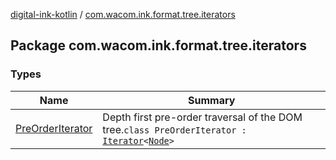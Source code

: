 [digital-ink-kotlin](../index.md) / [com.wacom.ink.format.tree.iterators](./index.md)

## Package com.wacom.ink.format.tree.iterators

### Types

| Name | Summary |
|---|---|
| [PreOrderIterator](-pre-order-iterator/index.md) | Depth first pre-order traversal of the DOM tree.`class PreOrderIterator : `[`Iterator`](https://kotlinlang.org/api/latest/jvm/stdlib/kotlin.collections/-iterator/index.html)`<`[`Node`](../com.wacom.ink.format.tree.nodes/-node/index.md)`>` |
